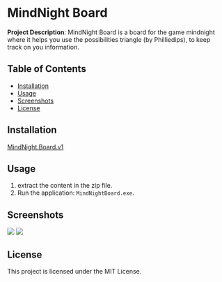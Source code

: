 # MindNight Board

**Project Description**: MindNight Board is a board for the game mindnight where it helps you use the possibilities triangle (by Philliedips), to keep track on you information.

## Table of Contents
- [Installation](#installation)
- [Usage](#usage)
- [Screenshots](#screenshots)
- [License](#license)

## Installation

[MindNight.Board.v1](https://github.com/BreakRyo/MindNight-Board/releases/tag/v.1)

## Usage

1. extract the content in the zip file.
2. Run the application: `MindNightBoard.exe`.


## Screenshots

![](https://ibb.co/FKtQ6f9)
![](https://ibb.co/TkKTbcm)

## License

This project is licensed under the MIT License.
